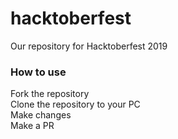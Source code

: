 # hacktoberfest
Our repository for Hacktoberfest 2019

### How to use

Fork the repository<br>
Clone the repository to your PC<br>
Make changes<br>
Make a PR
